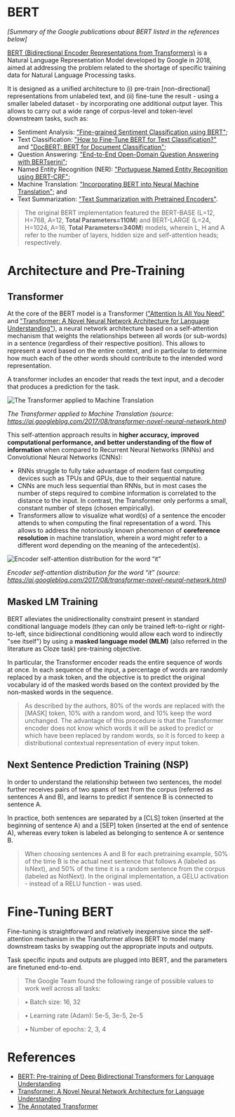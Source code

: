 # BERT
*[Summary of the Google publications about BERT listed in the references below]*

[BERT (Bidirectional Encoder Representations from Transformers)](https://arxiv.org/abs/1810.04805) is a Natural Language Representation Model developed by Google in 2018, aimed at addressing the problem related to the shortage of specific training data for Natural Language Processing tasks.

It is designed as a unified architecture to (i) pre-train [non-directional] representations from unlabeled text, and (ii) fine-tune the result - using a smaller labeled dataset - by incorporating one additional output layer. This allows to carry out a wide range of corpus-level and token-level downstream tasks, such as:

- Sentiment Analysis: ["Fine-grained Sentiment Classification using BERT"](https://arxiv.org/abs/1910.03474);
- Text Classification: ["How to Fine-Tune BERT for Text Classification?"](https://arxiv.org/abs/1905.05583) and ["DocBERT: BERT for Document Classification"](https://arxiv.org/abs/1904.08398);
- Question Answering: ["End-to-End Open-Domain Question Answering with BERTserini"](https://arxiv.org/abs/1902.01718);
- Named Entity Recognition (NER): ["Portuguese Named Entity Recognition using BERT-CRF"](https://arxiv.org/abs/1909.10649);
- Machine Translation: ["Incorporating BERT into Neural Machine Translation"](https://arxiv.org/abs/2002.06823); and
- Text Summarization: ["Text Summarization with Pretrained Encoders"](https://arxiv.org/abs/1908.08345).

> The original BERT implementation featured the BERT-BASE (L=12, H=768, A=12, **Total Parameters=110M**) and BERT-LARGE (L=24, H=1024, A=16, **Total Parameters=340M**) models, wherein L, H and A refer to the number of layers, hidden size and self-attention heads; respectively.

# Architecture and Pre-Training

## Transformer
At the core of the BERT model is a Transformer (["Attention Is All You Need"](https://arxiv.org/abs/1706.03762) and ["Transformer: A Novel Neural Network Architecture for Language Understanding"](https://ai.googleblog.com/2017/08/transformer-novel-neural-network.html)), a neural network architecture based on a self-attention mechanism that weights the relationships between all words (or sub-words) in a sentence (regardless of their respective position). This allows to represent a word based on the entire context, and in particular to determine how much each of the other words should contribute to the intended word representation. 

A transformer includes an encoder that reads the text input, and a decoder that produces a prediction for the task.

![The Transformer applied to Machine Translation](https://3.bp.blogspot.com/-aZ3zvPiCoXM/WaiKQO7KRnI/AAAAAAAAB_8/7a1CYjp40nUg4lKpW7covGZJQAySxlg8QCLcBGAs/s1600/transform20fps.gif)

*The Transformer applied to Machine Translation* *(source: https://ai.googleblog.com/2017/08/transformer-novel-neural-network.html)*

This self-attention approach results in **higher accuracy, improved computational performance, and better understanding of the flow of information** when compared to Recurrent Neural Networks (RNNs) and Convolutional Neural Networks (CNNs):
- RNNs struggle to fully take advantage of modern fast computing devices such as TPUs and GPUs, due to their sequential nature. 
- CNNs are much less sequential than RNNs, but in most cases the number of steps required to combine information is correlated to the distance to the input. In contrast, the Transformer only performs a small, constant number of steps (chosen empirically).
- Transformers allow to visualize what word(s) of a sentence the encoder attends to when computing the final representation of a word. This allows to address the notoriously known phenomenon of **coreference resolution** in machine translation, wherein a word might refer to a different word depending on the meaning of the antecedent(s).

![Encoder self-attention distribution for the word “it”](https://1.bp.blogspot.com/-AVGK0ApREtk/WaiAuzddKVI/AAAAAAAAB_A/WPV5ropBU-cxrcMpqJBFHg73K9NX4vywwCLcBGAs/s1600/image2.png)


*Encoder self-attention distribution for the word “it”* *(source: https://ai.googleblog.com/2017/08/transformer-novel-neural-network.html)*



## Masked LM Training

BERT alleviates the unidirectionality constraint present in standard conditional language models (they can only be trained left-to-right or right-to-left, since bidirectional conditioning would allow each word to indirectly "see itself") by using a **masked language model (MLM)** (also referred in the literature as Cloze task) pre-training objective.

In particular, the Transformer encoder reads the entire sequence of words at once. In each sequence of the input, a percentage of words are randomly replaced by a mask token, and the objective is to predict the original vocabulary id of the masked words based on the context provided by the non-masked words in the sequence. 

> As described by the authors, 80% of the words are replaced with the [MASK] token, 10% with a random word, and 10% keep the word unchanged. The advantage of this procedure is that the Transformer encoder does not know which words it will be asked to predict or which have been replaced by random words, so it is forced to keep a distributional contextual representation of every input token.

## Next Sentence Prediction Training (NSP)

In order to understand the relationship between two sentences, the model further receives pairs of two spans of text from the corpus (referred as sentences A and B), and learns to predict if sentence B is connected to sentence A. 

In practice, both sentences are separated by a [CLS] token (inserted at the beginning of sentence A) and a [SEP] token (inserted at the end of sentence A), whereas every token is labeled as belonging to sentence A or sentence B.

> When choosing sentences A and B for each pretraining example, 50% of the time B is the actual next sentence that follows A (labeled as IsNext), and 50% of the time it is a random sentence from the corpus (labeled as NotNext). In the original implementation, a GELU activation - instead of a RELU function - was used.

# Fine-Tuning BERT

Fine-tuning is straightforward and relatively inexpensive since the self-attention mechanism in the Transformer allows BERT to model many downstream tasks by swapping out the appropriate inputs and outputs.

Task specific inputs and outputs are plugged into BERT, and the parameters are finetuned end-to-end.

> The Google Team found the following range of possible values to work well across all tasks:

> • Batch size: 16, 32

> • Learning rate (Adam): 5e-5, 3e-5, 2e-5

> • Number of epochs: 2, 3, 4


# References
- [BERT: Pre-training of Deep Bidirectional Transformers for Language Understanding
](https://arxiv.org/abs/1810.04805)
- [Transformer: A Novel Neural Network Architecture for Language Understanding](https://ai.googleblog.com/2017/08/transformer-novel-neural-network.html)
- [The Annotated Transformer](http://nlp.seas.harvard.edu/annotated-transformer/)